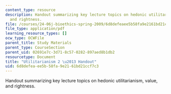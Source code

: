 ```yaml
---
content_type: resource
description: Handout summarizing key lecture topics on hedonic utilitarianism, value,
  and rightness.
file: /courses/24-06j-bioethics-spring-2009/6d8defeaee5b58fa9e2161bd21ccf7c3_MIT24_06Js09_handout20.pdf
file_type: application/pdf
learning_resource_types: []
ocw_type: OCWFile
parent_title: Study Materials
parent_type: CourseSection
parent_uid: 02691e7c-3d71-8c57-0282-897aed8b1db2
resourcetype: Document
title: "Utilitarianism 2 \u2013 Handout"
uid: 6d8defea-ee5b-58fa-9e21-61bd21ccf7c3
---
```

Handout summarizing key lecture topics on hedonic utilitarianism, value, and rightness.

